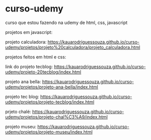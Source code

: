 # curso-udemy
 curso que estou fazendo na udemy  de html, css, javascript

projetos em javascript:

projeto calculadora: https://kauarodriguessouza.github.io/curso-udemy/projetos/projeto%20calculadora/projeto_calculadora.html


projetos feitos em html e css:

link do projeto tecblog: https://kauarodriguessouza.github.io/curso-udemy/projeto-20tecblog/index.html

projeto ana bella: https://kauarodriguessouza.github.io/curso-udemy/projetos/projeto-ana-bella/index.html

projeto tec blog: https://kauarodriguessouza.github.io/curso-udemy/projetos/projeto-tecblog/index.html

prjeto chalé: https://kauarodriguessouza.github.io/curso-udemy/projetos/projeto-chal%C3%A9/index.html

projeto museu: https://kauarodriguessouza.github.io/curso-udemy/projetos/projeto-museu/index.html
